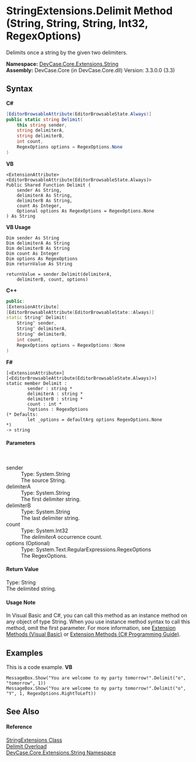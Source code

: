 # StringExtensions.Delimit Method (String, String, String, Int32, RegexOptions)
 

Delimits once a string by the given two delimiters.

**Namespace:**&nbsp;<a href="N_DevCase_Core_Extensions_String">DevCase.Core.Extensions.String</a><br />**Assembly:**&nbsp;DevCase.Core (in DevCase.Core.dll) Version: 3.3.0.0 (3.3)

## Syntax

**C#**<br />
``` C#
[EditorBrowsableAttribute(EditorBrowsableState.Always)]
public static string Delimit(
	this string sender,
	string delimiterA,
	string delimiterB,
	int count,
	RegexOptions options = RegexOptions.None
)
```

**VB**<br />
``` VB
<ExtensionAttribute>
<EditorBrowsableAttribute(EditorBrowsableState.Always)>
Public Shared Function Delimit ( 
	sender As String,
	delimiterA As String,
	delimiterB As String,
	count As Integer,
	Optional options As RegexOptions = RegexOptions.None
) As String
```

**VB Usage**<br />
``` VB Usage
Dim sender As String
Dim delimiterA As String
Dim delimiterB As String
Dim count As Integer
Dim options As RegexOptions
Dim returnValue As String

returnValue = sender.Delimit(delimiterA, 
	delimiterB, count, options)
```

**C++**<br />
``` C++
public:
[ExtensionAttribute]
[EditorBrowsableAttribute(EditorBrowsableState::Always)]
static String^ Delimit(
	String^ sender, 
	String^ delimiterA, 
	String^ delimiterB, 
	int count, 
	RegexOptions options = RegexOptions::None
)
```

**F#**<br />
``` F#
[<ExtensionAttribute>]
[<EditorBrowsableAttribute(EditorBrowsableState.Always)>]
static member Delimit : 
        sender : string * 
        delimiterA : string * 
        delimiterB : string * 
        count : int * 
        ?options : RegexOptions 
(* Defaults:
        let _options = defaultArg options RegexOptions.None
*)
-> string 

```


#### Parameters
&nbsp;<dl><dt>sender</dt><dd>Type: System.String<br />The source String.</dd><dt>delimiterA</dt><dd>Type: System.String<br />The first delimiter string.</dd><dt>delimiterB</dt><dd>Type: System.String<br />The last delimiter string.</dd><dt>count</dt><dd>Type: System.Int32<br />The *delimiterA* occurrence count.</dd><dt>options (Optional)</dt><dd>Type: System.Text.RegularExpressions.RegexOptions<br />The RegexOptions.</dd></dl>

#### Return Value
Type: String<br />The delimited string.

#### Usage Note
In Visual Basic and C#, you can call this method as an instance method on any object of type String. When you use instance method syntax to call this method, omit the first parameter. For more information, see <a href="https://docs.microsoft.com/dotnet/visual-basic/programming-guide/language-features/procedures/extension-methods">Extension Methods (Visual Basic)</a> or <a href="https://docs.microsoft.com/dotnet/csharp/programming-guide/classes-and-structs/extension-methods">Extension Methods (C# Programming Guide)</a>.

## Examples
This is a code example. 
**VB**<br />
``` VB
MessageBox.Show("You are welcome to my party tomorrow!".Delimit("o", "tomorrow", 1))
MessageBox.Show("You are welcome to my party tomorrow!".Delimit("o", "Y", 1, RegexOptions.RightToLeft))
```


## See Also


#### Reference
<a href="T_DevCase_Core_Extensions_String_StringExtensions">StringExtensions Class</a><br /><a href="Overload_DevCase_Core_Extensions_String_StringExtensions_Delimit">Delimit Overload</a><br /><a href="N_DevCase_Core_Extensions_String">DevCase.Core.Extensions.String Namespace</a><br />